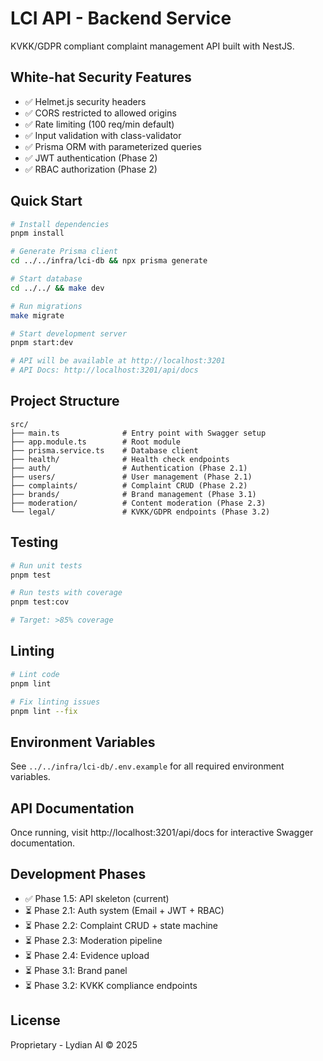 # LCI API - Backend Service

KVKK/GDPR compliant complaint management API built with NestJS.

## White-hat Security Features

- ✅ Helmet.js security headers
- ✅ CORS restricted to allowed origins
- ✅ Rate limiting (100 req/min default)
- ✅ Input validation with class-validator
- ✅ Prisma ORM with parameterized queries
- ✅ JWT authentication (Phase 2)
- ✅ RBAC authorization (Phase 2)

## Quick Start

```bash
# Install dependencies
pnpm install

# Generate Prisma client
cd ../../infra/lci-db && npx prisma generate

# Start database
cd ../../ && make dev

# Run migrations
make migrate

# Start development server
pnpm start:dev

# API will be available at http://localhost:3201
# API Docs: http://localhost:3201/api/docs
```

## Project Structure

```
src/
├── main.ts              # Entry point with Swagger setup
├── app.module.ts        # Root module
├── prisma.service.ts    # Database client
├── health/              # Health check endpoints
├── auth/                # Authentication (Phase 2.1)
├── users/               # User management (Phase 2.1)
├── complaints/          # Complaint CRUD (Phase 2.2)
├── brands/              # Brand management (Phase 3.1)
├── moderation/          # Content moderation (Phase 2.3)
└── legal/               # KVKK/GDPR endpoints (Phase 3.2)
```

## Testing

```bash
# Run unit tests
pnpm test

# Run tests with coverage
pnpm test:cov

# Target: >85% coverage
```

## Linting

```bash
# Lint code
pnpm lint

# Fix linting issues
pnpm lint --fix
```

## Environment Variables

See `../../infra/lci-db/.env.example` for all required environment variables.

## API Documentation

Once running, visit http://localhost:3201/api/docs for interactive Swagger documentation.

## Development Phases

- ✅ Phase 1.5: API skeleton (current)
- ⏳ Phase 2.1: Auth system (Email + JWT + RBAC)
- ⏳ Phase 2.2: Complaint CRUD + state machine
- ⏳ Phase 2.3: Moderation pipeline
- ⏳ Phase 2.4: Evidence upload
- ⏳ Phase 3.1: Brand panel
- ⏳ Phase 3.2: KVKK compliance endpoints

## License

Proprietary - Lydian AI © 2025

